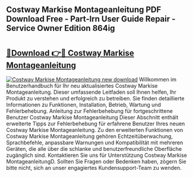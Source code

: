 ## Costway Markise Montageanleitung PDF Download Free - Part-lrn User Guide Repair - Service Owner Edition 864ig

# <h2><a href="http://df7hux.blite.top/?on=Costway+Markise+Montageanleitung">🔗Download 👉🔴 Costway Markise Montageanleitung</a></h2>

[![Costway Markise Montageanleitung new download](https://i.imgur.com/lujVjoI.png)](http://df7hux.blite.top/?on=Costway+Markise+Montageanleitung)
Willkommen im Benutzerhandbuch für Ihr neu aktualisiertes Costway Markise Montageanleitung. Dieser umfassende Leitfaden soll Ihnen helfen, Ihr Produkt zu verstehen und erfolgreich zu betreiben. Sie finden detaillierte Informationen zu Funktionen, Installation, Betrieb, Wartung und Fehlerbehebung. Anleitung zur Fehlerbehebung für fortgeschrittene Benutzer Costway Markise Montageanleitung Dieser Abschnitt enthält erweiterte Tipps zur Fehlerbehebung für erfahrene Benutzer Ihres neuen Costway Markise Montageanleitung. Zu den erweiterten Funktionen von Costway Markise Montageanleitung gehören Echtzeitüberwachung, Sprachbefehle, anpassbare Warnungen und Kompatibilität mit mehreren Geräten, die alle über die schlanke und benutzerfreundliche Oberfläche zugänglich sind. Kontaktieren Sie uns für Unterstützung Costway Markise MontageanleitungD. Sollten Sie Fragen oder Bedenken haben, zögern Sie bitte nicht, sich an unser engagiertes Kundensupport-Team zu wenden.
